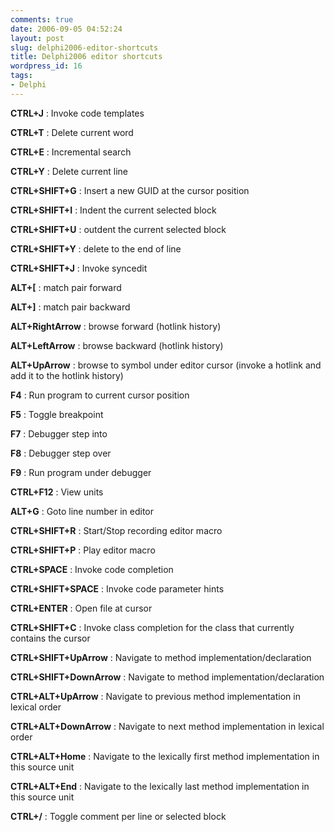 ```yaml
---
comments: true
date: 2006-09-05 04:52:24
layout: post
slug: delphi2006-editor-shortcuts
title: Delphi2006 editor shortcuts
wordpress_id: 16
tags:
- Delphi
---
```


**CTRL+J** : Invoke code templates

**CTRL+T** : Delete current word

**CTRL+E** : Incremental search

**CTRL+Y** : Delete current line

**CTRL+SHIFT+G** : Insert a new GUID at the cursor position

**CTRL+SHIFT+I** : Indent the current selected block

**CTRL+SHIFT+U** : outdent the current selected block

**CTRL+SHIFT+Y** : delete to the end of line

**CTRL+SHIFT+J** : Invoke syncedit

**ALT+[** : match pair forward

**ALT+]** : match pair backward

**ALT+RightArrow** : browse forward (hotlink history)

**ALT+LeftArrow** : browse backward (hotlink history)

**ALT+UpArrow** : browse to symbol under editor cursor (invoke a hotlink and add it to the hotlink history)

**F4** : Run program to current cursor position

**F5** : Toggle breakpoint

**F7** : Debugger step into

**F8** : Debugger step over

**F9** : Run program under debugger

**CTRL+F12** : View units

**ALT+G** : Goto line number in editor

**CTRL+SHIFT+R** : Start/Stop recording editor macro

**CTRL+SHIFT+P** : Play editor macro

**CTRL+SPACE** : Invoke code completion

**CTRL+SHIFT+SPACE** : Invoke code parameter hints

**CTRL+ENTER** : Open file at cursor

**CTRL+SHIFT+C** : Invoke class completion for the class that currently contains the cursor

**CTRL+SHIFT+UpArrow** : Navigate to method implementation/declaration

**CTRL+SHIFT+DownArrow** : Navigate to method implementation/declaration

**CTRL+ALT+UpArrow** : Navigate to previous method implementation in lexical order

**CTRL+ALT+DownArrow** : Navigate to next method implementation in lexical order  

**CTRL+ALT+Home** : Navigate to the lexically first method implementation in this source unit  

**CTRL+ALT+End** : Navigate to the lexically last method implementation in this source unit  

**CTRL+/** : Toggle comment per line or selected block  
